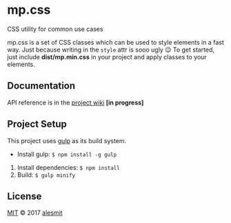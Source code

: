 # mp.css
CSS utility for common use cases

mp.css is a set of CSS classes which can be used to style elements in a fast way. Just because writing in the `style` attr is sooo ugly :wink:
To get started, just include __dist/mp.min.css__ in your project and apply classes to your elements.

## Documentation

API reference is in the [project wiki](https://github.com/alesmit/mp.css/wiki) __[in progress]__

## Project Setup

This project uses [gulp](http://gulpjs.com/) as its build system.

- Install gulp: `$ npm install -g gulp`

1. Install dependencies: `$ npm install`
2. Build: `$ gulp minify`

## License

[MIT](./LICENSE) © 2017 [alesmit](https://github.com/alesmit)
